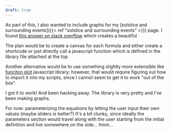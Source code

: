 ```yaml
---
draft: true
---
```


As part of this, I also wanted to include graphs for my [solstice and surrounding events]({{< ref "solstice and surrounding events" >}}) page. I found [this answer on stack overflow](https://stackoverflow.com/questions/29917446/drawing-sine-wave-in-canvas) which creates a beautiful 

The plan would be to create a canvas for each formula and either create a shortcode or just directly call a javascript function which is defined in the library file attached at the top

Another alternative would be to use something slightly more extensible like [funciton plot](https://mauriciopoppe.github.io/function-plot/) javascript library; however, that would require figuring out how to import it into my scripts, since I cannot seem to get it to work "out of the box".

I got it to work! And been hacking away. The library is very pretty and I've been making graphs.

For now: parameterizing the equations by letting the user input their own values (maybe sliders is better?) It's a bit clunky, since ideally the parameters section would travel along with the user starting from the initial definition and live somewhere on the side... hmm...